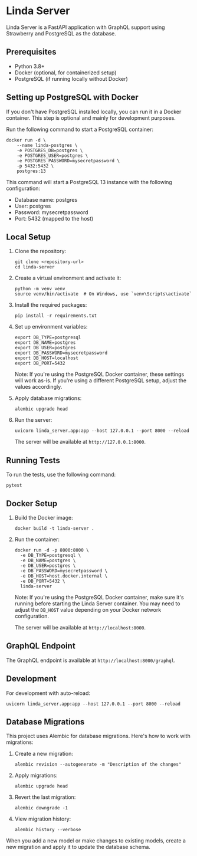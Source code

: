 # Linda Server

Linda Server is a FastAPI application with GraphQL support using Strawberry and PostgreSQL as the database.

## Prerequisites

- Python 3.8+
- Docker (optional, for containerized setup)
- PostgreSQL (if running locally without Docker)

## Setting up PostgreSQL with Docker

If you don't have PostgreSQL installed locally, you can run it in a Docker container. This step is optional and mainly for development purposes.

Run the following command to start a PostgreSQL container:

```
docker run -d \
    --name linda-postgres \
    -e POSTGRES_DB=postgres \
    -e POSTGRES_USER=postgres \
    -e POSTGRES_PASSWORD=mysecretpassword \
    -p 5432:5432 \
    postgres:13
```

This command will start a PostgreSQL 13 instance with the following configuration:
- Database name: postgres
- User: postgres
- Password: mysecretpassword
- Port: 5432 (mapped to the host)

## Local Setup

1. Clone the repository:
   ```
   git clone <repository-url>
   cd linda-server
   ```

2. Create a virtual environment and activate it:
   ```
   python -m venv venv
   source venv/bin/activate  # On Windows, use `venv\Scripts\activate`
   ```

3. Install the required packages:
   ```
   pip install -r requirements.txt
   ```

4. Set up environment variables:
   ```
   export DB_TYPE=postgresql
   export DB_NAME=postgres
   export DB_USER=postgres
   export DB_PASSWORD=mysecretpassword
   export DB_HOST=localhost
   export DB_PORT=5432
   ```

   Note: If you're using the PostgreSQL Docker container, these settings will work as-is. If you're using a different PostgreSQL setup, adjust the values accordingly.

5. Apply database migrations:
   ```
   alembic upgrade head
   ```

6. Run the server:
   ```
   uvicorn linda_server.app:app --host 127.0.0.1 --port 8000 --reload
   ```

   The server will be available at `http://127.0.0.1:8000`.

## Running Tests

To run the tests, use the following command:

```
pytest
```

## Docker Setup

1. Build the Docker image:
   ```
   docker build -t linda-server .
   ```

2. Run the container:
   ```
   docker run -d -p 8000:8000 \
     -e DB_TYPE=postgresql \
     -e DB_NAME=postgres \
     -e DB_USER=postgres \
     -e DB_PASSWORD=mysecretpassword \
     -e DB_HOST=host.docker.internal \
     -e DB_PORT=5432 \
     linda-server
   ```

   Note: If you're using the PostgreSQL Docker container, make sure it's running before starting the Linda Server container. You may need to adjust the `DB_HOST` value depending on your Docker network configuration.

   The server will be available at `http://localhost:8000`.

## GraphQL Endpoint

The GraphQL endpoint is available at `http://localhost:8000/graphql`.

## Development

For development with auto-reload:

```
uvicorn linda_server.app:app --host 127.0.0.1 --port 8000 --reload
```

## Database Migrations

This project uses Alembic for database migrations. Here's how to work with migrations:

1. Create a new migration:
   ```
   alembic revision --autogenerate -m "Description of the changes"
   ```

2. Apply migrations:
   ```
   alembic upgrade head
   ```

3. Revert the last migration:
   ```
   alembic downgrade -1
   ```

4. View migration history:
   ```
   alembic history --verbose
   ```

When you add a new model or make changes to existing models, create a new migration and apply it to update the database schema.

